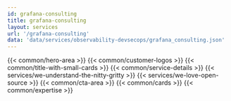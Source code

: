 ```yaml
---
id: grafana-consulting
title: grafana-consulting
layout: services
url: '/grafana-consulting'
data: 'data/services/observability-devsecops/grafana_consulting.json'
---
```

{{< common/hero-area >}}
{{< common/customer-logos >}}
{{< common/title-with-small-cards >}}
{{< common/service-details >}}
{{< services/we-understand-the-nitty-gritty >}}
{{< services/we-love-open-source >}}
{{< common/cta-area >}}
{{< common/cards >}}
{{< common/expertise >}}



